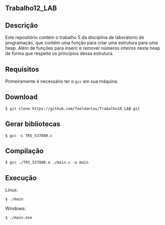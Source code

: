 ## Trabalho12_LAB

## Descrição
Este repositório contém o trabalho 5 da disciplina de laborátorio de programação, que contém uma função para criar uma estrutura para uma heap. Além de funções para inserir e remover números inteiros nesta heap de forma que respeite os princípios dessa estrutura.

## Requisitos
Primeiramente é necessário ter o `gcc` em sua máquina.

## Download
```
$ git clone https://github.com/faeldantas/Trabalho10_LAB.git
```

## Gerar bibliotecas
```
$ gcc -c TR5_537800.c
```

## Compilação
```
$ gcc ./TR5_537800.o ./main.c -o main
``` 

## Execução
Linux:
```
$ ./main
```

Windows:
```
$ ./main.exe
```
